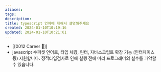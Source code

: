 ```yaml
---
aliases: 
tags: 
description:
title: typescript 언어에 대해서 설명해주세요
created: 2024-01-10T10:19:16
updated: 2024-01-10T10:21:01
---
```

- [[0012 Career 💼]]
- javascript 수퍼셋 언어로, 타입 체킹, 린터, 자바스크립트 확장 기능 (인터페이스 등) 지원합니다. 정적타입검사로 인해 실행 전에 미리 프로그래머의 실수를 파악할 수 있습니다.
